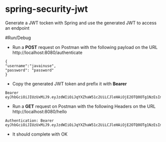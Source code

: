 # spring-security-jwt
Generate a JWT tocken with Spring and use the generated JWT to access an endpoint

#Run/Debug
* Run a **POST** request on Postman with the following payload on the URL http://localhost:8080/authenticate

```
{
"username":"javainuse",
"password": "password"
}
```
* Copy the generated JWT token and prefix it with **Bearer**

```
Bearer eyJhbGciOiJIUzUxMiJ9.eyJzdWIiOiJqYXZhaW51c2UiLCJleHAiOjE2OTQ0OTg1NzEsImlhdCI6MTY5NDQ4MDU3MX0.b9BYxjVLeJ4FTC40RRRMNXQ81uF0W0g_usS8wRqVisd_VEDvYYZa7gquFQnWDVl14Iu6d_KqkfdODFLxMk5wSg
```
* Run a **GET** request on Postman with the following Headers on the URL http://localhost:8080/hello

```
Authentication: Bearer eyJhbGciOiJIUzUxMiJ9.eyJzdWIiOiJqYXZhaW51c2UiLCJleHAiOjE2OTQ0OTg1NzEsImlhdCI6MTY5NDQ4MDU3MX0.b9BYxjVLeJ4FTC40RRRMNXQ81uF0W0g_usS8wRqVisd_VEDvYYZa7gquFQnWDVl14Iu6d_KqkfdODFLxMk5wSg
```
* It should complete with OK